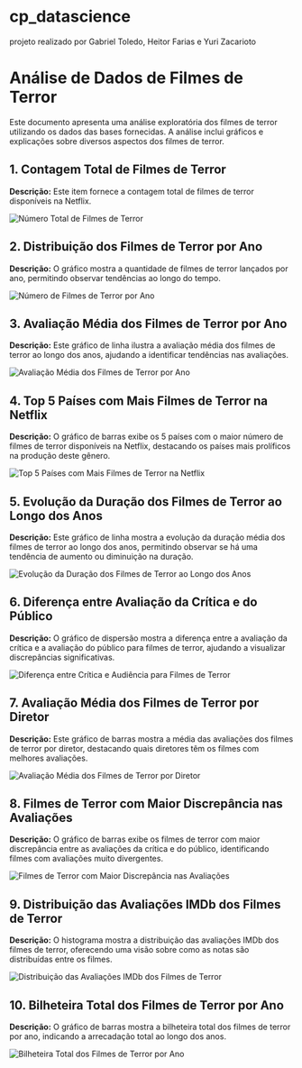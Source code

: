 # cp_datascience

projeto realizado por Gabriel Toledo, Heitor Farias e Yuri Zacarioto

# Análise de Dados de Filmes de Terror

Este documento apresenta uma análise exploratória dos filmes de terror utilizando os dados das bases fornecidas. A análise inclui gráficos e explicações sobre diversos aspectos dos filmes de terror.

## 1. Contagem Total de Filmes de Terror

**Descrição:** Este item fornece a contagem total de filmes de terror disponíveis na Netflix.

![Número Total de Filmes de Terror]()  <!-- Substitua '#' pelo caminho do gráfico gerado -->

## 2. Distribuição dos Filmes de Terror por Ano

**Descrição:** O gráfico mostra a quantidade de filmes de terror lançados por ano, permitindo observar tendências ao longo do tempo.

![Número de Filmes de Terror por Ano](#)  <!-- Substitua '#' pelo caminho do gráfico gerado -->

## 3. Avaliação Média dos Filmes de Terror por Ano

**Descrição:** Este gráfico de linha ilustra a avaliação média dos filmes de terror ao longo dos anos, ajudando a identificar tendências nas avaliações.

![Avaliação Média dos Filmes de Terror por Ano](#)  <!-- Substitua '#' pelo caminho do gráfico gerado -->

## 4. Top 5 Países com Mais Filmes de Terror na Netflix

**Descrição:** O gráfico de barras exibe os 5 países com o maior número de filmes de terror disponíveis na Netflix, destacando os países mais prolíficos na produção deste gênero.

![Top 5 Países com Mais Filmes de Terror na Netflix](#)  <!-- Substitua '#' pelo caminho do gráfico gerado -->

## 5. Evolução da Duração dos Filmes de Terror ao Longo dos Anos

**Descrição:** Este gráfico de linha mostra a evolução da duração média dos filmes de terror ao longo dos anos, permitindo observar se há uma tendência de aumento ou diminuição na duração.

![Evolução da Duração dos Filmes de Terror ao Longo dos Anos](#)  <!-- Substitua '#' pelo caminho do gráfico gerado -->

## 6. Diferença entre Avaliação da Crítica e do Público

**Descrição:** O gráfico de dispersão mostra a diferença entre a avaliação da crítica e a avaliação do público para filmes de terror, ajudando a visualizar discrepâncias significativas.

![Diferença entre Crítica e Audiência para Filmes de Terror](#)  <!-- Substitua '#' pelo caminho do gráfico gerado -->

## 7. Avaliação Média dos Filmes de Terror por Diretor

**Descrição:** Este gráfico de barras mostra a média das avaliações dos filmes de terror por diretor, destacando quais diretores têm os filmes com melhores avaliações.

![Avaliação Média dos Filmes de Terror por Diretor](#)  <!-- Substitua '#' pelo caminho do gráfico gerado -->

## 8. Filmes de Terror com Maior Discrepância nas Avaliações

**Descrição:** O gráfico de barras exibe os filmes de terror com maior discrepância entre as avaliações da crítica e do público, identificando filmes com avaliações muito divergentes.

![Filmes de Terror com Maior Discrepância nas Avaliações](#)  <!-- Substitua '#' pelo caminho do gráfico gerado -->

## 9. Distribuição das Avaliações IMDb dos Filmes de Terror

**Descrição:** O histograma mostra a distribuição das avaliações IMDb dos filmes de terror, oferecendo uma visão sobre como as notas são distribuídas entre os filmes.

![Distribuição das Avaliações IMDb dos Filmes de Terror](#)  <!-- Substitua '#' pelo caminho do gráfico gerado -->

## 10. Bilheteira Total dos Filmes de Terror por Ano

**Descrição:** O gráfico de barras mostra a bilheteira total dos filmes de terror por ano, indicando a arrecadação total ao longo dos anos.

![Bilheteira Total dos Filmes de Terror por Ano](#)  <!-- Substitua '#' pelo caminho do gráfico gerado -->
